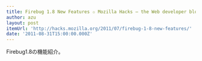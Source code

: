 ```yaml
---
title: Firebug 1.8 New Features ✩ Mozilla Hacks – the Web developer blog
author: azu
layout: post
itemUrl: 'http://hacks.mozilla.org/2011/07/firebug-1-8-new-features/'
date: '2011-08-31T15:00:00.000Z'
---
```

Firebug1.8の機能紹介。
